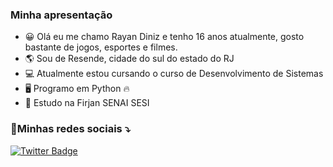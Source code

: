 ### Minha apresentação
- 😀 Olá eu me chamo Rayan Diniz e tenho 16 anos atualmente, gosto bastante de jogos, esportes e filmes.
- 🌎 Sou de Resende, cidade do sul do estado do RJ
- 💻 Atualmente estou cursando o curso de Desenvolvimento de Sistemas
- 🖥 Programo em Python 🔥
- 📘 Estudo na Firjan SENAI SESI
### 🔗Minhas redes sociais ⤵
[![Twitter Badge](https://img.shields.io/badge/-Twitter-1ca0f1?style=flat-square&labelColor=1ca0f1&logo=twitter&logoColor=white&link=https://twitter.com/hagasha223)](https://twitter.com/hagasha223)
 

